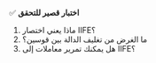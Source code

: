 ✅ **اختبار قصير للتحقق**
1.	ماذا يعني اختصار IIFE؟
2.	ما الغرض من تغليف الدالة بين قوسين؟
3.	هل يمكنك تمرير معاملات إلى IIFE؟